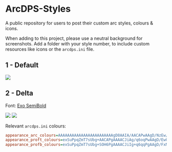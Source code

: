 # ArcDPS-Styles
A public repository for users to post their custom arc styles, colours & icons.

When adding to this project, please use a neutral background for screenshots. Add a folder with your style number, to include custom resources like icons or the `arcdps.ini` file.

## 1 - Default
![](https://i.imgur.com/PbmKApc.png)

## 2 - Delta
Font: [Exo SemiBold](https://fonts.google.com/specimen/Exo)

![](https://i.imgur.com/RaBWxf4.png)
![](https://i.imgur.com/J7IHEHm.png)

Relevant `arcdps.ini` colours:
```ini
appearance_arc_colours=AAAAAAAAAAAAAAAAAAAAAAAAgD8AAIA/AACAPwAAgD/NzEw/zcxMP+F6VD8AAIA/16MwP2ZmJj/D9Sg/AACAPwAAgD8AAIA/XI/CPgAAgD9cj8I+AACAP1yPwj4AAIA/AACAP1yPwj5cj8I+AACAP1yPwj4AAIA/AACAPwAAgD+rqio/q6oqP6uqKj8AAIA/AACAPq5HYT4fhWs+AACAPw==
appearance_proft_colours=exSuPpqZmT7sUbg+AACAPgAAAACJiAg/q6oqPwAAgD/Ew0M/hIMDP4GAgDsAAIA/iIcHP5uamj6RkBA+AACAP728vD6Qjw8/iYiIPQAAgD+NjAw/g4KCPpWUlD4AAIA/u7o6P5GQED3BwMA9AACAP4mICD8AAAAAq6oqPwAAgD8AAAAAq6qqPomIiD4AAIA/z87OPvHwcD3x8HA9AACAPw==
appearance_profb_colours=exSuPpqZmT7sUbg+SOH6PgAAAACJiIg+q6qqPgAAgD/FxMQ+hYSEPoGAgDsAAIA/iYiIPp2cHD6RkJA9AACAP728PD6RkJA+kZAQPQAAgD+NjIw+hYQEPpWUFD4AAIA/u7q6PqGgoDzBwEA9AACAP4mIiD4AAAAAq6qqPgAAgD8AAAAArawsPomICD4AAIA/0dBQPoGAAD2BgAA9AACAPw==

```
